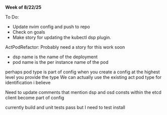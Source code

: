 **Week of 8/22/25**

To Do:
- Update nvim config and push to repo
- Check on goals
- Make story for updating the kubectl dsp plugin.


ActPodRefactor: Probably need a story for this work soon
- dsp name is the name of the deployment
- pod name is the per instance name of the pod 

perhaps pod type is part of config
when you create a config at the highest level you provide the type
We can actually use the existing act pod type for identification i believe

Need to update comments that mention dsp and osd
consts within the etcd client become part of config

currently build and unit tests pass but I need to test install 